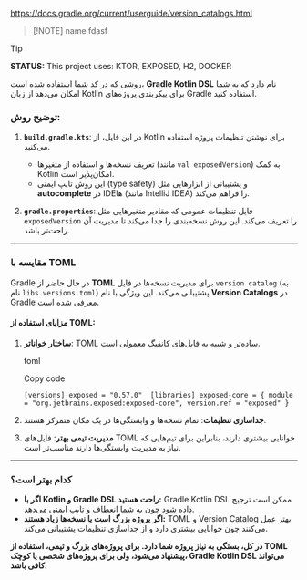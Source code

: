 https://docs.gradle.org/current/userguide/version_catalogs.html

> [!NOTE] name
> fdasf

> [!TIP]
> **STATUS:**
> This project uses: KTOR, EXPOSED, H2, DOCKER


روشی که در کد شما استفاده شده است، **Gradle Kotlin DSL** نام دارد که به شما امکان می‌دهد از زبان Kotlin برای پیکربندی پروژه‌های Gradle استفاده کنید.

### توضیح روش:

1. **`build.gradle.kts`**: در این فایل، از Kotlin برای نوشتن تنظیمات پروژه استفاده می‌کنید.
    
    - تعریف نسخه‌ها و استفاده از متغیرها (مانند `val exposedVersion`) به کمک Kotlin امکان‌پذیر است.
    - این روش تایپ ایمنی (type safety) و پشتیبانی از ابزارهایی مثل **autocomplete** در IDEها (مانند IntelliJ IDEA) را فراهم می‌کند.
2. **`gradle.properties`**: فایل تنظیمات عمومی که مقادیر متغیرهایی مثل `exposedVersion` را تعریف می‌کند. این روش نسخه‌بندی را جدا می‌کند تا مدیریت آن راحت‌تر باشد.
    

---

### مقایسه با **TOML**

Gradle در حال حاضر از **TOML** برای مدیریت نسخه‌ها در فایل `version catalog` (به نام `libs.versions.toml`) پشتیبانی می‌کند. این ویژگی با نام **Version Catalogs** در Gradle معرفی شده است.

#### مزایای استفاده از TOML:

1. **ساختار خواناتر**: TOML ساده‌تر و شبیه به فایل‌های کانفیگ معمولی است.
    
    toml
    
    Copy code
    
    `[versions] exposed = "0.57.0"  [libraries] exposed-core = { module = "org.jetbrains.exposed:exposed-core", version.ref = "exposed" }`
    
2. **جداسازی تنظیمات**: تمام نسخه‌ها و وابستگی‌ها در یک مکان متمرکز هستند.
3. **مدیریت تیمی بهتر**: فایل‌های TOML خوانایی بیشتری دارند، بنابراین برای تیم‌هایی که نیاز به مدیریت وابستگی‌ها دارند مناسب‌تر است.

---

### کدام بهتر است؟

- **اگر با Kotlin و Gradle DSL راحت هستید:** Gradle Kotlin DSL ممکن است ترجیح داده شود چون به شما انعطاف و تایپ ایمنی می‌دهد.
- **اگر پروژه بزرگ است یا نسخه‌ها زیاد هستند:** TOML و Version Catalog بهتر عمل می‌کنند چون خوانایی بیشتری دارد و از جداسازی تنظیمات پشتیبانی می‌کند.

**در کل، بستگی به نیاز پروژه شما دارد. برای پروژه‌های بزرگ و تیمی، استفاده از TOML پیشنهاد می‌شود، ولی برای پروژه‌های شخصی یا کوچک، Gradle Kotlin DSL می‌تواند کافی باشد.**